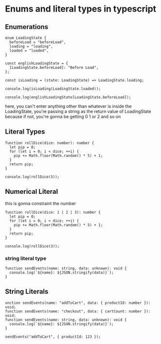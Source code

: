 # Enums and literal types in typescript

## Enumerations

```
enum LoadingState {
  beforeLoad = "beforeLoad",
  loading = "loading",
  loaded = "loaded",
}

const englishLoadingState = {
  [LoadingState.beforeLoad]: "Before Load",
};

const isLoading = (state: LoadingState) => LoadingState.loading;

console.log(isLoading(LoadingState.loaded));

console.log(englishLoadingState[LoadingState.beforeLoad]);
```

here, you can't enter anything other than whatever is inside the LoadingState, you're passing a string as the return value of LoadingState because if not, you're gonna be getting 0 1 or 2 and so on

## Literal Types

```
function rollDice(dice: number): number {
  let pip = 0;
  for (let i = 0; i < dice; ++i) {
    pip += Math.floor(Math.random() * 5) + 1;
  }
  return pip;
}

console.log(rollDice(3));
```

## Numerical Literal

this is gonna constraint the number

```
function rollDice(dice: 1 | 2 | 3): number {
  let pip = 0;
  for (let i = 0; i < dice; ++i) {
    pip += Math.floor(Math.random() * 5) + 1;
  }
  return pip;
}

console.log(rollDice(3));
```

### string literal type

```
function sendEvents(name: string, data: unknown): void {
  console.log(`${name}: ${JSON.stringify(data)}`);
}
```

## String Literals

```
unction sendEvents(name: "addToCart", data: { productId: number }): void;
function sendEvents(name: "checkout", data: { cartCount: number }): void;
function sendEvents(name: string, data: unknown): void {
  console.log(`${name}: ${JSON.stringify(data)}`);
}

sendEvents("addToCart", { productId: 123 });
```
